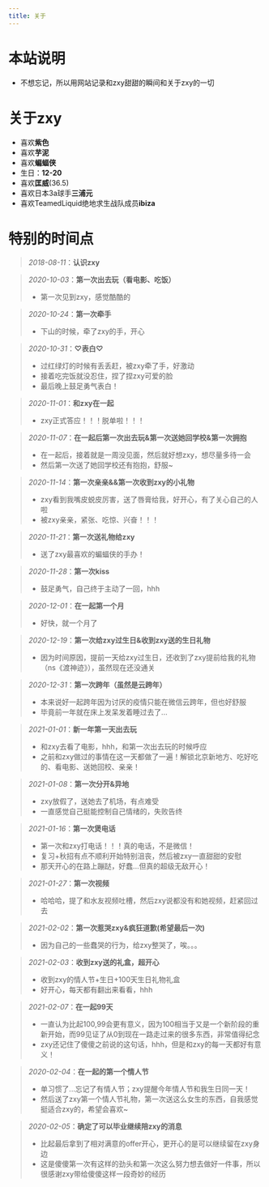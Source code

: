 ```yaml
---
title: 关于
---
```


# 本站说明
- 不想忘记，所以用网站记录和zxy甜甜的瞬间和关于zxy的一切

# 关于zxy
- 喜欢**紫色**
- 喜欢**芋泥**
- 喜欢**蝙蝠侠**
- 生日：**12-20**
- 喜欢**匡威**(36.5)
- 喜欢日本3a球手**三浦元**
- 喜欢TeamedLiquid绝地求生战队成员**ibiza**

# 特别的时间点
> *2018-08-11*：**认识zxy**

> *2020-10-03*：**第一次出去玩（看电影、吃饭）**
> - 第一次见到zxy，感觉酷酷的

> *2020-10-24*：**第一次牵手**
> - 下山的时候，牵了zxy的手，开心

> *2020-10-31*：**♡表白♡**
> - 过红绿灯的时候有丢丢赶，被zxy牵了手，好激动
> - 接着吃完饭就没忍住，捏了捏zxy可爱的脸
> - 最后晚上鼓足勇气表白！

> *2020-11-01*：**和zxy在一起**
> - zxy正式答应！！！脱单啦！！！

> *2020-11-07*：**在一起后第一次出去玩&第一次送她回学校&第一次拥抱**
> - 在一起后，接着就是一周没见面，然后就好想zxy，想尽量多待一会
> - 然后第一次送了她回学校还有抱抱，舒服~

> *2020-11-14*：**第一次亲亲&&第一次收到zxy的小礼物**
> - zxy看到我嘴皮蜕皮厉害，送了唇膏给我，好开心，有了关心自己的人啦
> - 被zxy亲亲，紧张、吃惊、兴奋！！！

> *2020-11-21*：**第一次送礼物给zxy**
> - 送了zxy最喜欢的蝙蝠侠的手办！

> *2020-11-28*：**第一次kiss**
> - 鼓足勇气，自己终于主动了一回，hhh

> *2020-12-01*：**在一起第一个月**
> - 好快，就一个月了

> *2020-12-19*：**第一次给zxy过生日&收到zxy送的生日礼物**
> - 因为时间原因，提前一天给zxy过生日，还收到了zxy提前给我的礼物（ns《渡神迹》），虽然现在还没通关

> *2020-12-31*：**第一次跨年（虽然是云跨年）**
> - 本来说好一起跨年因为讨厌的疫情只能在微信云跨年，但也好舒服
> - 毕竟前一年就在床上发呆发着睡过去了...

> *2021-01-01*：**新一年第一天出去玩**
> - 和zxy去看了电影，hhh，和第一次出去玩的时候呼应
> - 之前和zxy做过的事情在这一天都做了一遍！解锁北京新地方、吃好吃的、看电影、送她回校、亲亲！

> *2021-01-08*：**第一次分开&异地**
> - zxy放假了，送她去了机场，有点难受
> - 一直感觉自己挺能控制自己情绪的，失败告终

> *2021-01-16*：**第一次煲电话**
> - 第一次和zxy打电话！！！真的电话，不是微信！
> - 复习+秋招有点不顺利开始特别沮丧，然后被zxy一直甜甜的安慰
> - 那天开心的在路上蹦跶，好蠢...但真的超级无敌开心！

> *2021-01-27*：**第一次视频**
> - 哈哈哈，提了和水友视频吐槽，然后zxy说都没有和她视频，赶紧回过去

> *2021-02-02*：**第一次惹哭zxy&疯狂道歉(希望最后一次)**
> - 因为自己的一些蠢哭的行为，给zxy整哭了，唉。。。

> *2021-02-03*：**收到zxy送的礼盒，超开心**
> - 收到zxy的情人节+生日+100天生日礼物礼盒
> - 好开心，每天都有翻出来看看，hhh

> *2021-02-07*：**在一起99天**
> - 一直认为比起100,99会更有意义，因为100相当于又是一个新阶段的重新开始，而99见证了从0到现在一路走过来的很多东西，非常值得纪念
> - zxy还记住了傻傻之前说的这句话，hhh，但是和zxy的每一天都好有意义！


> *2020-02-04*：**在一起的第一个情人节**
> - 单习惯了...忘记了有情人节；zxy提醒今年情人节和我生日同一天！
> - 然后送了zxy第一个情人节礼物，第一次送这么女生的东西，自我感觉挺适合zxy的，希望会喜欢~

> *2020-02-05*：**确定了可以毕业继续陪zxy的消息**
> - 比起最后拿到了相对满意的offer开心，更开心的是可以继续留在zxy身边
> - 这是傻傻第一次有这样的劲头和第一次这么努力想去做好一件事，所以很感谢zxy带给傻傻这样一段奇妙的经历

